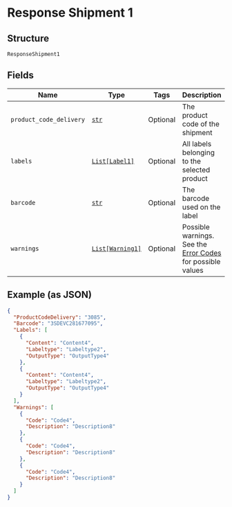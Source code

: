 
# Response Shipment 1

## Structure

`ResponseShipment1`

## Fields

| Name | Type | Tags | Description |
|  --- | --- | --- | --- |
| `product_code_delivery` | [`str`](../../doc/models/string-enum.md) | Optional | The product code of the shipment |
| `labels` | [`List[Label1]`](../../doc/models/label-1.md) | Optional | All labels belonging to the selected product |
| `barcode` | [`str`](../../doc/models/string-enum.md) | Optional | The barcode used on the label |
| `warnings` | [`List[Warning1]`](../../doc/models/warning-1.md) | Optional | Possible warnings. See the [Error Codes](https://developer.postnl.nl/docs/#/http/reference-data/error-codes) for possible values |

## Example (as JSON)

```json
{
  "ProductCodeDelivery": "3085",
  "Barcode": "3SDEVC281677095",
  "Labels": [
    {
      "Content": "Content4",
      "Labeltype": "Labeltype2",
      "OutputType": "OutputType4"
    },
    {
      "Content": "Content4",
      "Labeltype": "Labeltype2",
      "OutputType": "OutputType4"
    }
  ],
  "Warnings": [
    {
      "Code": "Code4",
      "Description": "Description8"
    },
    {
      "Code": "Code4",
      "Description": "Description8"
    },
    {
      "Code": "Code4",
      "Description": "Description8"
    }
  ]
}
```

